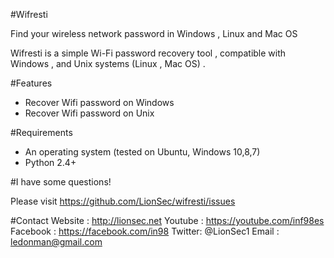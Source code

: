 #Wifresti

Find your wireless network password in Windows , Linux and Mac OS

Wifresti is a simple Wi-Fi password recovery tool , compatible with Windows , and Unix systems (Linux , Mac OS) .


#Features
- Recover Wifi password on Windows
- Recover Wifi password on Unix

#Requirements

- An operating system (tested on Ubuntu, Windows 10,8,7)
- Python 2.4+

#I have some questions!

Please visit https://github.com/LionSec/wifresti/issues

#Contact
Website : http://lionsec.net
Youtube : https://youtube.com/inf98es
Facebook : https://facebook.com/in98
Twitter: @LionSec1
Email : ledonman@gmail.com

